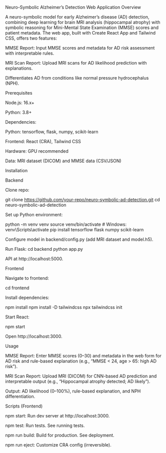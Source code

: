 Neuro-Symbolic Alzheimer’s Detection Web Application
Overview

A neuro-symbolic model for early Alzheimer’s disease (AD) detection, combining deep learning for brain MRI analysis (hippocampal atrophy) with symbolic reasoning for Mini-Mental State Examination (MMSE) scores and patient metadata. The web app, built with Create React App and Tailwind CSS, offers two features:

MMSE Report: Input MMSE scores and metadata for AD risk assessment with interpretable rules.

MRI Scan Report: Upload MRI scans for AD likelihood prediction with explanations.

Differentiates AD from conditions like normal pressure hydrocephalus (NPH).

Prerequisites

Node.js: 16.x+

Python: 3.8+

Dependencies:

Python: tensorflow, flask, numpy, scikit-learn

Frontend: React (CRA), Tailwind CSS

Hardware: GPU recommended

Data: MRI dataset (DICOM) and MMSE data (CSV/JSON)

Installation

Backend

Clone repo:

git clone https://github.com/your-repo/neuro-symbolic-ad-detection.git
cd neuro-symbolic-ad-detection

Set up Python environment:

python -m venv venv
source venv/bin/activate  # Windows: venv\Scripts\activate
pip install tensorflow flask numpy scikit-learn

Configure model in backend/config.py (add MRI dataset and model.h5).

Run Flask:
cd backend
python app.py

API at http://localhost:5000.

Frontend

Navigate to frontend:

cd frontend

Install dependencies:

npm install
npm install -D tailwindcss
npx tailwindcss init

Start React:

npm start

Open http://localhost:3000.

Usage

MMSE Report: Enter MMSE scores (0–30) and metadata in the web form for AD risk and rule-based explanation (e.g., “MMSE < 24, age > 65: high AD risk”).

MRI Scan Report: Upload MRI (DICOM) for CNN-based AD prediction and interpretable output (e.g., “Hippocampal atrophy detected; AD likely”).

Output: AD likelihood (0–100%), rule-based explanation, and NPH differentiation.

Scripts (Frontend)

npm start: Run dev server at http://localhost:3000.

npm test: Run tests. See running tests.

npm run build: Build for production. See deployment.

npm run eject: Customize CRA config (irreversible).
